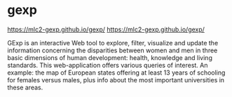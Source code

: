# gexp

https://mlc2-gexp.github.io/gexp/
https://mlc2-gexp.github.io/gexp/

GExp is an interactive Web tool to explore, filter, visualize and update the information concerning the disparities between women and men in three basic dimensions of human development: health, knowledge and living standards. This web-application offers various queries of interest. An example: the map of European states offering at least 13 years of schooling for females versus males, plus info about the most important universities in these areas.
